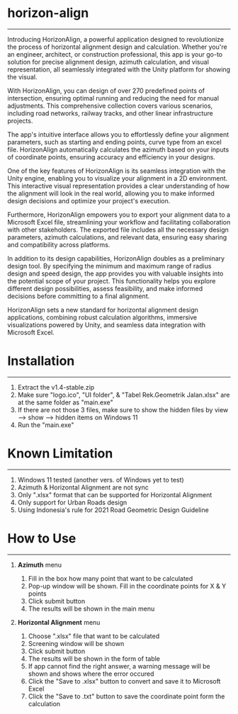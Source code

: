 # horizon-align
-----------------------------------------------------------------------------------------------------------------------------------------------------------
Introducing HorizonAlign, a powerful application designed to revolutionize the process of horizontal alignment design and calculation. Whether you're an engineer, architect, or construction professional, this app is your go-to solution for precise alignment design, azimuth calculation, and visual representation, all seamlessly integrated with the Unity platform for showing the visual.

With HorizonAlign, you can design of over 270 predefined points of intersection, ensuring optimal running and reducing the need for manual adjustments. This comprehensive collection covers various scenarios, including road networks, railway tracks, and other linear infrastructure projects.

The app's intuitive interface allows you to effortlessly define your alignment parameters, such as starting and ending points, curve type from an excel file. HorizonAlign automatically calculates the azimuth based on your inputs of coordinate points, ensuring accuracy and efficiency in your designs.

One of the key features of HorizonAlign is its seamless integration with the Unity engine, enabling you to visualize your alignment in a 2D environment. This interactive visual representation provides a clear understanding of how the alignment will look in the real world, allowing you to make informed design decisions and optimize your project's execution.

Furthermore, HorizonAlign empowers you to export your alignment data to a Microsoft Excel file, streamlining your workflow and facilitating collaboration with other stakeholders. The exported file includes all the necessary design parameters, azimuth calculations, and relevant data, ensuring easy sharing and compatibility across platforms.

In addition to its design capabilities, HorizonAlign doubles as a preliminary design tool. By specifying the minimum and maximum range of radius design and speed design, the app provides you with valuable insights into the potential scope of your project. This functionality helps you explore different design possibilities, assess feasibility, and make informed decisions before committing to a final alignment.

HorizonAlign sets a new standard for horizontal alignment design applications, combining robust calculation algorithms, immersive visualizations powered by Unity, and seamless data integration with Microsoft Excel.

# Installation
-----------------------------------------------------------------------------------------------------------------------------------------------------------
1. Extract the v1.4-stable.zip
2. Make sure "logo.ico", "UI folder", & "Tabel Rek.Geometrik Jalan.xlsx" are at the same folder as "main.exe"
3. If there are not those 3 files, make sure to show the hidden files by view --> show --> hidden items on Windows 11
4. Run the "main.exe"

# Known Limitation
-----------------------------------------------------------------------------------------------------------------------------------------------------------
1. Windows 11 tested (another vers. of Windows yet to test)
2. Azimuth & Horizontal Alignment are not sync
3. Only ".xlsx" format that can be supported for Horizontal Alignment
4. Only support for Urban Roads design
5. Using Indonesia's rule for 2021 Road Geometric Design Guideline

# How to Use
-----------------------------------------------------------------------------------------------------------------------------------------------------------
1. **Azimuth** menu
   1. Fill in the box how many point that want to be calculated
   2. Pop-up window will be shown. Fill in the coordinate points for X & Y points
   3. Click submit button
   4. The results will be shown in the main menu

2. **Horizontal Alignment** menu
   1. Choose ".xlsx" file that want to be calculated
   2. Screening window will be shown
   3. Click submit button
   4. The results will be shown in the form of table
   5. If app cannot find the right answer, a warning message will be shown and shows where the error occured
   6. Click the "Save to .xlsx" button to convert and save it to Microsoft Excel
   7. Click the "Save to .txt" button to save the coordinate point form the calculation

